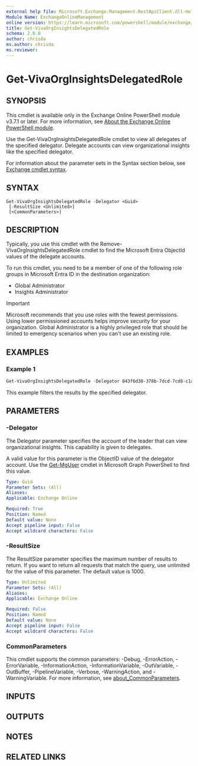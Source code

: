 ```yaml
---
external help file: Microsoft.Exchange.Management.RestApiClient.dll-Help.xml
Module Name: ExchangeOnlineManagement
online version: https://learn.microsoft.com/powershell/module/exchange/get-vivaorginsightsdelegatedrole
title: Get-VivaOrgInsightsDelegatedRole
schema: 2.0.0
author: chrisda
ms.author: chrisda
ms.reviewer:
---
```


# Get-VivaOrgInsightsDelegatedRole

## SYNOPSIS
This cmdlet is available only in the Exchange Online PowerShell module v3.7.1 or later. For more information, see [About the Exchange Online PowerShell module](https://aka.ms/exov3-module).

Use the Get-VivaOrgInsightsDelegatedRole cmdlet to view all delegates of the specified delegator. Delegate accounts can view organizational insights like the specified delegator.

For information about the parameter sets in the Syntax section below, see [Exchange cmdlet syntax](https://learn.microsoft.com/powershell/exchange/exchange-cmdlet-syntax).

## SYNTAX

```
Get-VivaOrgInsightsDelegatedRole -Delegator <Guid>
 [-ResultSize <Unlimited>]
 [<CommonParameters>]
```

## DESCRIPTION
Typically, you use this cmdlet with the Remove-VivaOrgInsightsDelegatedRole cmdlet to find the Microsoft Entra ObjectId values of the delegate accounts.

To run this cmdlet, you need to be a member of one of the following role groups in Microsoft Entra ID in the destination organization:

- Global Administrator
- Insights Administrator

> [!IMPORTANT]
> Microsoft recommends that you use roles with the fewest permissions. Using lower permissioned accounts helps improve security for your organization. Global Administrator is a highly privileged role that should be limited to emergency scenarios when you can't use an existing role.

## EXAMPLES

### Example 1
```powershell
Get-VivaOrgInsightsDelegatedRole -Delegator 043f6d38-378b-7dcd-7cd8-c1a901881fa9
```

This example filters the results by the specified delegator.

## PARAMETERS

### -Delegator
The Delegator parameter specifies the account of the leader that can view organizational insights. This capability is given to delegates.

A valid value for this parameter is the ObjectID value of the delegator account. Use the [Get-MgUser](https://learn.microsoft.com/powershell/module/microsoft.graph.users/get-mguser) cmdlet in Microsoft Graph PowerShell to find this value.

```yaml
Type: Guid
Parameter Sets: (All)
Aliases:
Applicable: Exchange Online

Required: True
Position: Named
Default value: None
Accept pipeline input: False
Accept wildcard characters: False
```

### -ResultSize
The ResultSize parameter specifies the maximum number of results to return. If you want to return all requests that match the query, use unlimited for the value of this parameter. The default value is 1000.

```yaml
Type: Unlimited
Parameter Sets: (All)
Aliases:
Applicable: Exchange Online

Required: False
Position: Named
Default value: None
Accept pipeline input: False
Accept wildcard characters: False
```

### CommonParameters
This cmdlet supports the common parameters: -Debug, -ErrorAction, -ErrorVariable, -InformationAction, -InformationVariable, -OutVariable, -OutBuffer, -PipelineVariable, -Verbose, -WarningAction, and -WarningVariable. For more information, see [about_CommonParameters](https://go.microsoft.com/fwlink/p/?LinkID=113216).

## INPUTS

## OUTPUTS

## NOTES

## RELATED LINKS
